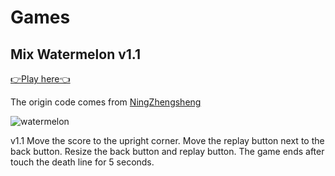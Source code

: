 # Games

## Mix Watermelon v1.1

<a href="../watermelon" >👉Play here👈</a>

The origin code comes from [NingZhengsheng](https://github.com/NingZhengsheng/ComposeGigWatermelon)

![watermelon](https://raw.githubusercontent.com/bullhe4d/bigwatermelon/main/1611557925872957.gif)

v1.1
Move the score to the upright corner.
Move the replay button next to the back button.
Resize the back button and replay button.
The game ends after touch the death line for 5 seconds.



